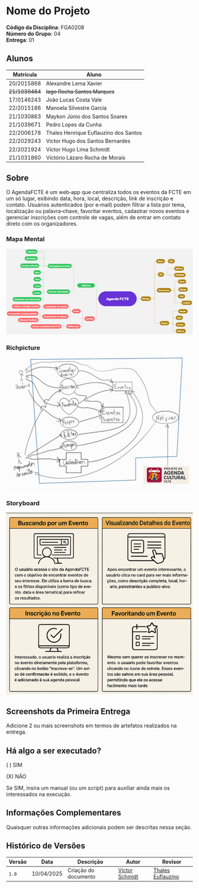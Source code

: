 # Nome do Projeto

**Código da Disciplina**: FGA0208<br>
**Número do Grupo**: 04<br>
**Entrega**: 01<br>

## Alunos
|Matrícula | Aluno |
| -- | -- |
| 20/2015868     | Alexandre Lema Xavier                  |
| ~~21/1039484~~ | ~~Iago Rocha Santos Marques~~              |
| 17/0146243     | João Lucas Costa Vale                  |
| 22/2015186     | Manoela Silvestre Garcia               |
| 21/1030863     | Maykon Júnio dos Santos Soares         |
| 21/1039671     | Pedro Lopes da Cunha                   |
| 22/2006178     | Thales Henrique Euflauzino dos Santos  |
| 22/2029243     | Victor Hugo dos Santos Bernardes       |
| 22/2021924     | Víctor Hugo Lima Schmidt               |
| 21/1031860     | Victório Lázaro Rocha de Morais        |


## Sobre 
O AgendaFCTE é um web‑app que centraliza todos os eventos da FCTE em um só lugar, exibindo data, hora, local, descrição, link de inscrição e contato. Usuários autenticados (por e‑mail) podem filtrar a lista por tema, localização ou palavra‑chave, favoritar eventos, cadastrar novos eventos e gerenciar inscrições com controle de vagas, além de entrar em contato direto com os organizadores.

### Mapa Mental

<center>

![Figura 1: Mapa Mental](<./Base/assets/MapaMental.jpg>)

</center>

### Richpicture

<center>

![Figura 2: Richpicture Escolhido](<./Base/assets/Schmidt_RichPicture - AgendaFCTE.jpg>)

</center>

### Storyboard

<center>

![Figura 3: Storyboard Escolhido](./Base/assets/Pedro_Storyboard.png)

</center>

## Screenshots da Primeira Entrega
Adicione 2 ou mais screenshots em termos de artefatos realizados na entrega.

## Há algo a ser executado?

( ) SIM

(X) NÃO

Se SIM, insira um manual (ou um script) para auxiliar ainda mais os interessados na execução.

## Informações Complementares 
Quaisquer outras informações adicionais podem ser descritas nessa seção.

## Histórico de Versões

| Versão | Data       | Descrição | Autor     |       Revisor         |
| ------ | ---------- | --------- | --------- | --------------------- |
| `1.0` | 10/04/2025 | Criação do documento |[Víctor Schmidt](https://github.com/moonshinerd) |  [Thales Euflauzino](https://github.com/thaleseuflauzino) |
